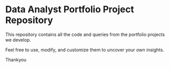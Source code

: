 # Data Analyst Portfolio Project Repository

This repository contains all the code and queries from the portfolio projects we develop.

Feel free to use, modify, and customize them to uncover your own insights.

Thankyou 
